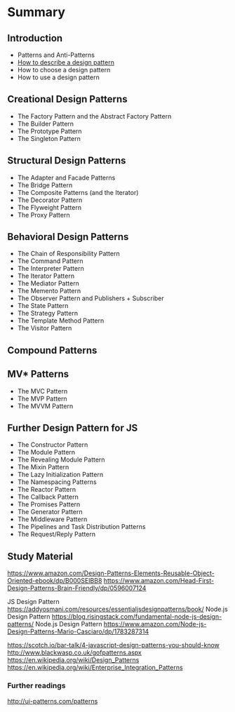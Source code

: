 # Summary

## Introduction
- Patterns and Anti-Patterns
- [How to describe a design pattern](how-to-describe-a-design-pattern)
- How to choose a design pattern
- How to use a design pattern
## Creational Design Patterns
- The Factory Pattern and the Abstract Factory Pattern
- The Builder Pattern
- The Prototype Pattern
- The Singleton Pattern
## Structural Design Patterns
- The Adapter and Facade Patterns
- The Bridge Pattern
- The Composite Patterns (and the Iterator)
- The Decorator Pattern
- The Flyweight Pattern
- The Proxy Pattern
## Behavioral Design Patterns
- The Chain of Responsibility Pattern
- The Command Pattern
- The Interpreter Pattern
- The Iterator Pattern
- The Mediator Pattern
- The Memento Pattern
- The Observer Pattern and  Publishers + Subscriber
- The State Pattern
- The Strategy Pattern
- The Template Method Pattern
- The Visitor Pattern  
## Compound Patterns
## MV* Patterns
- The MVC Pattern
- The MVP Pattern
- The MVVM Pattern
## Further Design Pattern for JS
- The Constructor Pattern
- The Module Pattern
- The Revealing Module Pattern
- The Mixin Pattern
- The Lazy Initialization Pattern
- The Namespacing Patterns
- The Reactor Pattern
- The Callback Pattern
- The Promises Pattern
- The Generator Pattern
- The Middleware Pattern
- The Pipelines and Task Distribution Patterns
- The Request/Reply Pattern

## Study Material

https://www.amazon.com/Design-Patterns-Elements-Reusable-Object-Oriented-ebook/dp/B000SEIBB8
https://www.amazon.com/Head-First-Design-Patterns-Brain-Friendly/dp/0596007124

JS Design Pattern https://addyosmani.com/resources/essentialjsdesignpatterns/book/
Node.js Design Pattern https://blog.risingstack.com/fundamental-node-js-design-patterns/
Node.js Design Pattern https://www.amazon.com/Node-js-Design-Patterns-Mario-Casciaro/dp/1783287314

https://scotch.io/bar-talk/4-javascript-design-patterns-you-should-know
http://www.blackwasp.co.uk/gofpatterns.aspx
https://en.wikipedia.org/wiki/Design_Patterns
https://en.wikipedia.org/wiki/Enterprise_Integration_Patterns

### Further readings
http://ui-patterns.com/patterns
